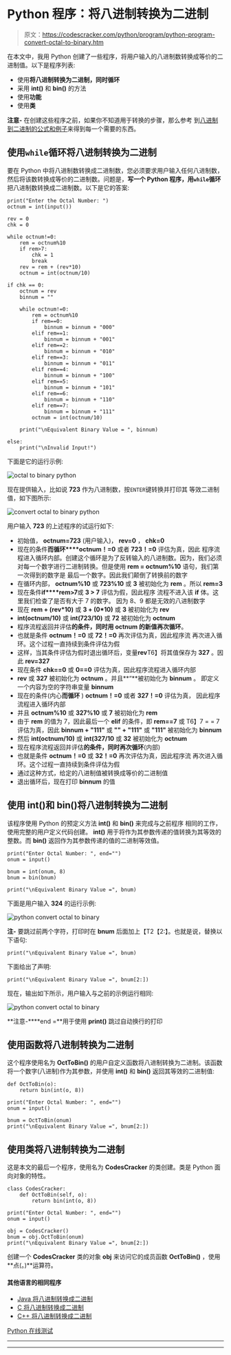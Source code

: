 # Python 程序：将八进制转换为二进制

> 原文：<https://codescracker.com/python/program/python-program-convert-octal-to-binary.htm>

在本文中，我用 Python 创建了一些程序，将用户输入的八进制数转换成等价的二进制值。以下是程序列表:

*   使用**将八进制转换为二进制，同时循环**
*   采用 **int()** 和 **bin()** 的方法
*   使用**功能**
*   使用**类**

**注意-** 在创建这些程序之前，如果你不知道用于转换的步骤，那么参考 到[八进制到二进制的公式和例子](/computer-fundamental/octal-to-binary.htm)来得到每一个需要的东西。

## 使用`while`循环将八进制转换为二进制

要在 Python 中将八进制数转换成二进制数，您必须要求用户输入任何八进制数，然后将该数转换成等价的二进制数。问题是，**写一个 Python 程序，用`while`循环**把八进制数转换成二进制数。以下是它的答案:

```
print("Enter the Octal Number: ")
octnum = int(input())

rev = 0
chk = 0

while octnum!=0:
    rem = octnum%10
    if rem>7:
        chk = 1
        break
    rev = rem + (rev*10)
    octnum = int(octnum/10)

if chk == 0:
    octnum = rev
    binnum = ""

    while octnum!=0:
        rem = octnum%10
        if rem==0:
            binnum = binnum + "000"
        elif rem==1:
            binnum = binnum + "001"
        elif rem==2:
            binnum = binnum + "010"
        elif rem==3:
            binnum = binnum + "011"
        elif rem==4:
            binnum = binnum + "100"
        elif rem==5:
            binnum = binnum + "101"
        elif rem==6:
            binnum = binnum + "110"
        elif rem==7:
            binnum = binnum + "111"
        octnum = int(octnum/10)

    print("\nEquivalent Binary Value = ", binnum)

else:
    print("\nInvalid Input!")
```

下面是它的运行示例:

![octal to binary python](img/5f2ce214e291f199edadd7692a41b844.png)

现在提供输入，比如说 **723** 作为八进制数，按`ENTER`键转换并打印其 等效二进制值，如下图所示:

![convert octal to binary python](img/47cfd154e91d5e9e501443b5e688a03d.png)

用户输入 **723** 的上述程序的试运行如下:

*   初始值， **octnum=723** (用户输入)， **rev=0** ， **chk=0**
*   现在的条件**而循环****octnum！=0** 或者 **723！=0** 评估为真，因此 程序流程进入循环内部。创建这个循环是为了反转输入的八进制数。因为，我们必须对每一个数字进行二进制转换。但是使用 **rem = octnum%10** 语句，我们第一次得到的数字是 最后一个数字。因此我们颠倒了转换前的数字
*   在循环内部， **octnum%10** 或 **723%10** 或 **3** 被初始化为 **rem** 。所以 **rem=3**
*   现在条件**if****rem>7**或 **3 > 7** 评估为假，因此程序 流程不进入该 **if** 体。这里我们检查了是否有大于 7 的数字。 因为 8、9 都是无效的八进制数字
*   现在 **rem + (rev*10)** 或 **3 + (0*10)** 或 **3** 被初始化为 **rev**
*   **int(octnum/10)** 或 **int(723/10)** 或 **72** 被初始化为 **octnum**
*   程序流程返回并评估**的条件，同时用 **octnum** 的新值再次循环**。
*   也就是条件 **octnum！=0** 或 **72！=0** 再次评估为真，因此程序流 再次进入循环。这个过程一直持续到条件评估为假
*   这样，当其条件评估为假时退出循环后，变量**rev**T6】将其值保存为 **327** 。因此 **rev=327**
*   现在条件 **chk==0** 或 **0==0** 评估为真，因此程序流程进入循环内部
*   **rev** 或 **327** 被初始化为 **octnum** 。并且**“**被初始化为 **binnum** 。 即定义一个内容为空的字符串变量 **binnum**
*   现在的条件(内心**而循环** ) **octnum！=0** 或者 **327！=0** 评估为真， 因此程序流程进入循环内部
*   并且 **octnum%10** 或 **327%10** 或 **7** 被初始化为 **rem**
*   由于 **rem** 的值为 7，因此最后一个 **elif** 的条件，即 **rem==7** 或 T6】7 = = 7 评估为真，因此 **binnum + "111"** 或 **"" + "111"** 或 **"111"** 被初始化为 **binnum**
*   然后 **int(octnum/10)** 或 **int(327/10** 或 **32** 被初始化为 **octnum**
*   现在程序流程返回并评估**的条件，同时再次循环**(内部)
*   也就是条件 **octnum！=0** 或 **32！=0** 再次评估为真，因此程序流 再次进入循环。这个过程一直持续到条件评估为假
*   通过这种方式，给定的八进制值被转换成等价的二进制值
*   退出循环后，现在打印 **binnum** 的值

## 使用 int()和 bin()将八进制转换为二进制

该程序使用 Python 的预定义方法 **int()** 和 **bin()** 来完成与之前程序 相同的工作，使用完整的用户定义代码创建。 **int()** 用于将作为其参数传递的值转换为其等效的 整数。而 **bin()** 返回作为其参数传递的值的二进制等效值。

```
print("Enter Octal Number: ", end="")
onum = input()

bnum = int(onum, 8)
bnum = bin(bnum)

print("\nEquivalent Binary Value =", bnum)
```

下面是用户输入 **324** 的运行示例:

![python convert octal to binary](img/0ab85f4b0c8d98e5266b744c12af9e4e.png)

**注-** 要跳过前两个字符，打印时在 **bnum** 后面加上【T2【2:】。也就是说，替换以下语句:

```
print("\nEquivalent Binary Value =", bnum)
```

下面给出了声明:

```
print("\nEquivalent Binary Value =", bnum[2:])
```

现在，输出如下所示，用户输入与之前的示例运行相同:

![python convert octal to binary](img/8c7dadc459a40780bf70500ef949cfc3.png)

**注意-****end =**用于使用 **print()** 跳过自动换行的打印

## 使用函数将八进制转换为二进制

这个程序使用名为 **OctToBin()** 的用户自定义函数将八进制转换为二进制。该函数将一个数字(八进制)作为其参数，并使用 **int()** 和 **bin()** 返回其等效的二进制值:

```
def OctToBin(o):
    return bin(int(o, 8))

print("Enter Octal Number: ", end="")
onum = input()

bnum = OctToBin(onum)
print("\nEquivalent Binary Value =", bnum[2:])
```

## 使用类将八进制转换为二进制

这是本文的最后一个程序，使用名为 **CodesCracker** 的类创建。类是 Python 面向对象的特性。

```
class CodesCracker:
    def OctToBin(self, o):
        return bin(int(o, 8))

print("Enter Octal Number: ", end="")
onum = input()

obj = CodesCracker()
bnum = obj.OctToBin(onum)
print("\nEquivalent Binary Value =", bnum[2:])
```

创建一个 **CodesCracker** 类的对象 **obj** 来访问它的成员函数 **OctToBin()** ，使用**点(。)**运算符。

#### 其他语言的相同程序

*   [Java 将八进制转换成二进制](/java/program/java-program-convert-octal-to-binary.htm)
*   [C 将八进制转换成二进制](/c/program/c-program-convert-octal-to-binary.htm)
*   [C++ 将八进制转换成二进制](/cpp/program/cpp-program-convert-octal-to-binary.htm)

[Python 在线测试](/exam/showtest.php?subid=10)

* * *

* * *